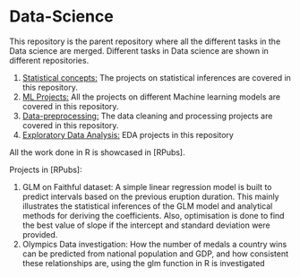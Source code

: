 # Data-Science
This repository is the parent repository where all the different tasks in the Data science are merged. 
Different tasks in Data science are shown in different repositories.

1) [Statistical concepts:](https://github.com/Kanchan-Adabala/Statistics-Multivariate-Methods) The projects on statistical inferences are covered in this repository.
2) [ML Projects:](https://github.com/Kanchan-Adabala/ML-Projects) All the projects on different Machine learning models are covered in this repository.
3) [Data-preprocessing:]() The data cleaning and processing projects are covered in this repository.
4) [Exploratory Data Analysis:]() EDA projects in this repository

All the work done in R is showcased in [RPubs].

Projects in [RPubs]:
1) GLM on Faithful dataset: A simple linear regression model is built to predict intervals based on the previous eruption duration. This mainly illustrates the statistical inferences of the GLM model and analytical methods for deriving the coefficients. Also, optimisation is done to find the best value of slope if the intercept and standard deviation were provided.
2) Olympics Data investigation: How the number of medals a country wins can be predicted from national population and GDP, and how consistent these relationships are, using the glm function in R is investigated
